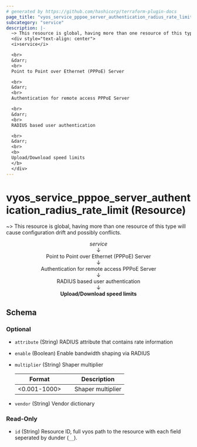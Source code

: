 ```yaml
---
# generated by https://github.com/hashicorp/terraform-plugin-docs
page_title: "vyos_service_pppoe_server_authentication_radius_rate_limit Resource - vyos"
subcategory: "service"
description: |-
  ~> This resource is global, having more than one resource of this type will cause configuration drift and possibly conflicts.
  <div style="text-align: center">
  <i>service</i>

  <br>
  &darr;
  <br>
  Point to Point over Ethernet (PPPoE) Server

  <br>
  &darr;
  <br>
  Authentication for remote access PPPoE Server

  <br>
  &darr;
  <br>
  RADIUS based user authentication

  <br>
  &darr;
  <br>
  <b>
  Upload/Download speed limits
  </b>
  </div>
---
```


# vyos_service_pppoe_server_authentication_radius_rate_limit (Resource)

~> This resource is global, having more than one resource of this type will cause configuration drift and possibly conflicts.

<div style="text-align: center">
<i>service</i>

<br>
&darr;
<br>
Point to Point over Ethernet (PPPoE) Server

<br>
&darr;
<br>
Authentication for remote access PPPoE Server

<br>
&darr;
<br>
RADIUS based user authentication

<br>
&darr;
<br>
<b>
Upload/Download speed limits
</b>
</div>



<!-- schema generated by tfplugindocs -->
## Schema

### Optional

- `attribute` (String) RADIUS attribute that contains rate information
- `enable` (Boolean) Enable bandwidth shaping via RADIUS
- `multiplier` (String) Shaper multiplier

    |  Format &emsp; | Description  |
    |----------|---------------|
    |  <0.001-1000>  &emsp; |  Shaper multiplier  |
- `vendor` (String) Vendor dictionary

### Read-Only

- `id` (String) Resource ID, full vyos path to the resource with each field seperated by dunder (`__`).
